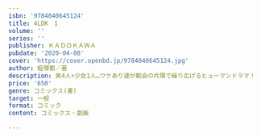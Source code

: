 ```yaml
---
isbn: '9784040645124'
title: 4LDK　1
volume: ''
series: ''
publisher: ＫＡＤＯＫＡＷＡ
pubdate: '2020-04-08'
cover: 'https://cover.openbd.jp/9784040645124.jpg'
author: 蛭塚都／著
description: 男4人+少女1人…ワケあり達が都会の片隅で繰り広げるヒューマンドラマ！
price: '650'
genre: コミックス(書)
target: 一般
format: コミック
content: コミックス・劇画

---
```

